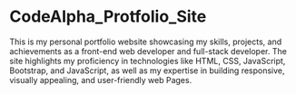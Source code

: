 # CodeAlpha_Protfolio_Site
This is my personal portfolio website showcasing my skills, projects, and achievements as a front-end web developer and full-stack developer. The site highlights my proficiency in technologies like HTML, CSS, JavaScript, Bootstrap, and JavaScript, as well as my expertise in building responsive, visually appealing, and user-friendly web Pages.
